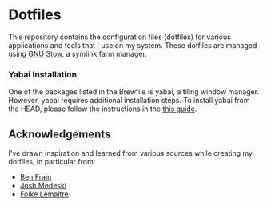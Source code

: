 # Dotfiles

This repository contains the configuration files (dotfiles) for various applications and tools that I use on my system. These dotfiles are managed using [GNU Stow](https://www.gnu.org/software/stow/), a symlink farm manager.

### Yabai Installation

One of the packages listed in the Brewfile is yabai, a tiling window manager. However, yabai requires additional installation steps. To install yabai from the HEAD, please follow the instructions in the [this guide](<https://github.com/koekeishiya/yabai/wiki/Installing-yabai-(from-HEAD)>).

## Acknowledgements

I've drawn inspiration and learned from various sources while creating my dotfiles, in particular from:

- [Ben Frain](https://github.com/benfrain)
- [Josh Medeski](https://github.com/joshmedeski)
- [Folke Lemaitre](https://github.com/folke)
